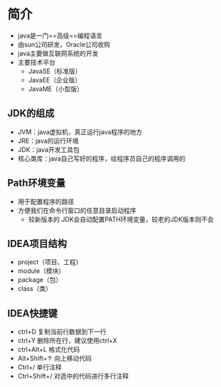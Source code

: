 # 简介

- java是一门==高级==编程语言
- 由sun公司研发，Oracle公司收购
- java主要做互联网系统的开发
- 主要技术平台
  - JavaSE（标准版）
  - JavaEE（企业版）
  - JavaME（小型版）

## JDK的组成

- JVM：java虚拟机，真正运行java程序的地方
- JRE：java的运行环境
- JDK：java开发工具包
- 核心类库：java自己写好的程序，给程序员自己的程序调用的

## Path环境变量

- 用于配置程序的路径
- 方便我们在命令行窗口的任意目录启动程序
  - 较新版本的 JDK会自动配置PATH环境变量，较老的JDK版本则不会

## IDEA项目结构

- project（项目、工程）
- module（模块）
- package（包）
- class（类）

## IDEA快捷键

- ctrl+D 复制当前行数据到下一行
- ctrl+Y 删除所在行，建议使用ctrl+X
- ctrl+Alt+L 格式化代码
- Alt+Shift+↑ 向上移动代码
- Ctrl+/ 单行注释
- Ctrl+Shift+/ 对选中的代码进行多行注释